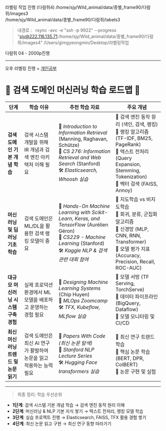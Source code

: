 라벨링 작업 진행 (다람쥐4)
/home/sjy/Wild_animal/data/종별_frame90/다람쥐/images3  
/home/sjy/Wild_animal/data/종별_frame90/다람쥐/labels3

> 내경로 :    rsync -avc -e "ssh -p 9922" --progress "sjy@222.116.135.71:/home/sjy/Wild_animal/data/종별_frame90/다람쥐/images4"  /Users/gimgyeongmin/Desktop/라벨링작업


다람쥐 04 - 2000p진행 

---

오후 라벨링 진행 + [개인공부](https://wikidocs.net/22530 )


# 📌 검색 도메인 머신러닝 학습 로드맵 🚀

| 단계 | 학습 이유 | 추천 학습 자료 | 주요 개념 |
|------|---------|---------------|-----------|
| **검색 도메인 기본 개념 학습** | 검색 시스템 개발을 위해 IR 개념과 검색 엔진 아키텍처 이해 필요 | 📖 *Introduction to Information Retrieval* (Manning, Raghavan, Schütze)  <br> 🎥 *CS 276: Information Retrieval and Web Search* (Stanford) <br> 🛠 *Elasticsearch, Whoosh 실습* | 🔹 검색 엔진 동작 원리 (색인, 검색, 랭킹) <br> 🔹 랭킹 알고리즘 (TF-IDF, BM25, PageRank) <br> 🔹 텍스트 전처리 (Query Expansion, Stemming, Tokenization) <br> 🔹 벡터 검색 (FAISS, Annoy) |
| **머신러닝 및 딥러닝 기초 학습** | 검색 도메인은 ML/DL을 활용한 검색 랭킹 모델이 중요 | 📖 *Hands-On Machine Learning with Scikit-Learn, Keras, and TensorFlow* (Aurélien Géron) <br> 🎥 *CS229 - Machine Learning* (Stanford) <br> 🛠 *Kaggle NLP & 검색 관련 대회 참여* | 🔹 지도학습 vs 비지도학습 <br> 🔹 회귀, 분류, 군집화 알고리즘 <br> 🔹 신경망 (MLP, CNN, RNN, Transformer) <br> 🔹 모델 평가 지표 (Accuracy, Precision, Recall, ROC-AUC) |
| **대규모 머신러닝 시스템 구축 경험** | 실제 프로덕션 환경에서 ML 모델을 배포하고 운영하는 경험 필요 | 📖 *Designing Machine Learning Systems* (Chip Huyen) <br> 🎥 *MLOps Zoomcamp* <br> 🛠 *TFX, Kubeflow, MLflow 실습* | 🔹 모델 서빙 (TF Serving, TorchServe) <br> 🔹 데이터 파이프라인 (BigQuery, Dataflow) <br> 🔹 모델 모니터링 및 CI/CD |
| **최신 머신러닝 트렌드 및 논문 읽기** | 검색 도메인은 최신 AI 연구가 활발하여 논문을 읽고 적용하는 능력 필요 | 📄 *Papers With Code (최신 논문 탐색)* <br> 🎥 *Stanford NLP Lecture Series* <br> 🛠 *Hugging Face transformers 실습* | 🔹 최신 연구 트렌드 학습 <br> 🔹 핵심 논문 학습 (BERT, DPR, ColBERT) <br> 🔹 논문 구현 및 실험 |

---

>  최종 정리: 학습 우선순위  

-  **1단계**: 검색 시스템 기본 개념 학습 → 검색 엔진 동작 원리 이해  
-  **2단계**: 머신러닝 & NLP 기본 지식 쌓기 → 텍스트 전처리, 랭킹 모델 학습  
-  **3단계**: 실습 프로젝트 진행 → Elasticsearch, FAISS, TFX 활용 경험 쌓기  
-  **4단계**: 최신 논문 읽고 구현 → 최신 연구 동향 따라가기  

